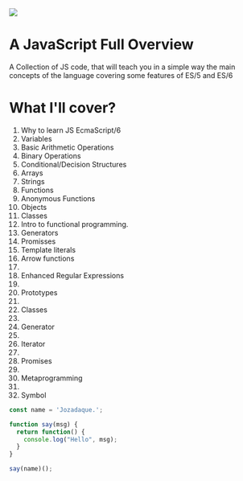 <img src="http://ourcodeworld.com/public-media/articles/articleocw-565adecfc4fe7.jpg" />

# A JavaScript Full Overview
A Collection of JS code, that will teach you in a simple way the main concepts of the language covering some features of ES/5 and ES/6

# What I'll cover?
<ol>
  <li>Why to learn JS EcmaScript/6</li>
  <li>Variables</li>
  <li>Basic Arithmetic Operations</li>
  <li>Binary Operations</li>
  <li>Conditional/Decision Structures</li>
  <li>Arrays</li>
  <li>Strings</li>
  <li>Functions</li>
  <li>Anonymous Functions</li>
  <li>Objects</li>
  <li>Classes</li>
  <li>Intro to functional programming.</li>
  <li>Generators</li>
  <li>Promisses</li>
  <li>Template literals</li>
  <li>Arrow functions<li>
  <li>Enhanced Regular Expressions<li>
  <li>Prototypes<li>
  <li>Classes<li>
  <li>Generator<li>
  <li>Iterator<li>
  <li>Promises<li>
  <li>Metaprogramming<li>
  <li>Symbol</li>
</ol>

```js
const name = 'Jozadaque.';

function say(msg) {
  return function() {
    console.log("Hello", msg);
  }
}

say(name)();
```

